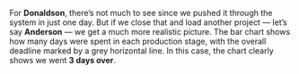 For **Donaldson**, there’s not much to see since we pushed it through the system in just one day. But if we close that and load another project — let’s say **Anderson** — we get a much more realistic picture. The bar chart shows how many days were spent in each production stage, with the overall deadline marked by a grey horizontal line. In this case, the chart clearly shows we went **3 days over**.
